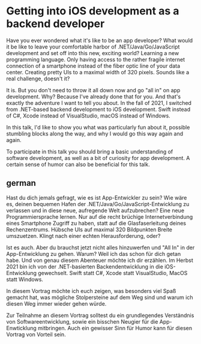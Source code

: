 # Getting into iOS development as a backend developer

Have you ever wondered what it's like to be an app developer? What would it be like to leave your comfortable harbor of .NET/Java/Go/JavaScript development and set off into this new, exciting world? Learning a new programming language. Only having access to the rather fragile internet connection of a smartphone instead of the fiber optic line of your data center. Creating pretty UIs to a maximal width of 320 pixels.
Sounds like a real challenge, doesn't it?

It is. But you don't need to throw it all down now and go "all in" on app development. Why? Because I've already done that for you. And that's exactly the adventure I want to tell you about. In the fall of 2021, I switched from .NET-based backend development to iOS development. 
Swift instead of C#, Xcode instead of VisualStudio, macOS instead of Windows.

In this talk, I'd like to show you what was particularly fun about it, possible stumbling blocks along the way, and 
why I would go this way again and again.

To participate in this talk you should bring a basic understanding of software development, as well as a bit of curiosity for app development.
A certain sense of humor can also be beneficial for this talk.

## german

Hast du dich jemals gefragt, wie es ist App-Entwickler zu sein? Wie wäre es, deinen bequemen Hafen der .NET/Java/Go/JavaScript-Entwicklung zu verlassen und
in diese neue, aufregende Welt aufzubrechen? Eine neue Programmiersprache lernen. Nur auf die recht brüchige Internetverbindung 
eines Smartphone Zugriff zu haben, statt auf die Glasfaserleitung deines Rechenzentrums. Hübsche UIs auf maximal 320 Bildpunkten Breite umszuetzen.
Klingt nach einer echten Herausforderung, oder?

Ist es auch. Aber du brauchst jetzt nicht alles hinzuwerfen und "All In" in der App-Entwicklung zu gehen. Warum? Weil ich das schon für dich getan habe. 
Und von genau diesem Abenteuer möchte ich dir erzählen. Im Herbst 2021 bin ich von der .NET-basierten Backendentwicklung in die iOS-Entwicklung gewechselt. 
Swift statt C#, Xcode statt VisualStudio, MacOS statt Windows.

In diesem Vortrag möchte ich euch zeigen, was besonders viel Spaß gemacht hat, was mögliche Stolpersteine auf dem Weg sind und 
warum ich diesen Weg immer wieder gehen würde. 

Zur Teilnahme an diesem Vortrag solltest du ein grundlegendes Verständnis von Softwareentwicklung, sowie ein bisschen Neugier für die App-Enwticklung mitbringen.
Auch ein gewisser Sinn für Humor kann für diesen Vortrag von Vorteil sein.
